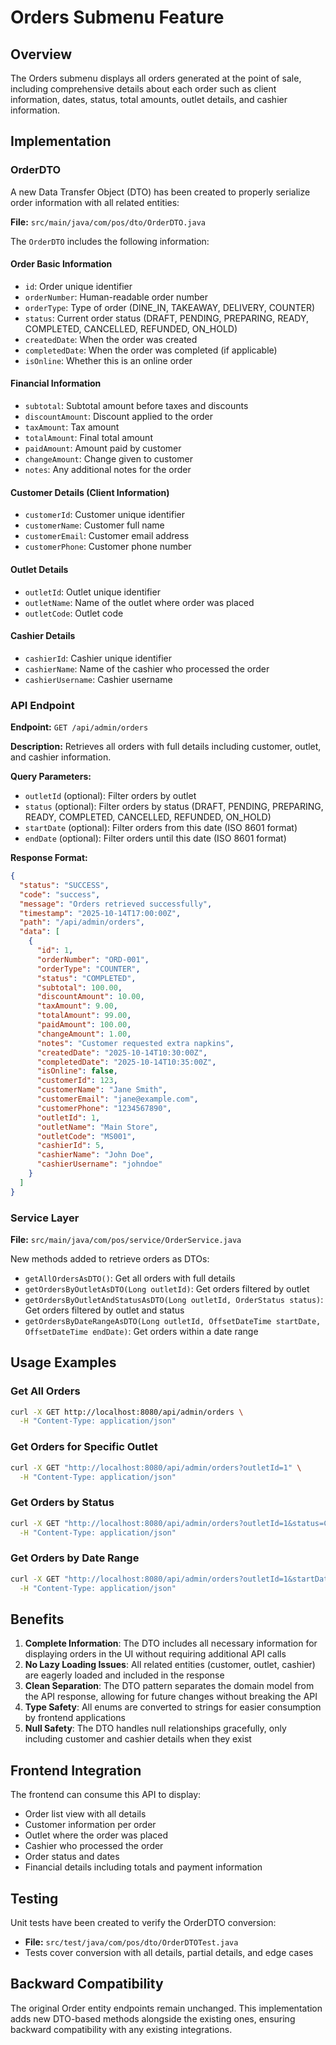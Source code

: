 # Orders Submenu Feature

## Overview

The Orders submenu displays all orders generated at the point of sale, including comprehensive details about each order such as client information, dates, status, total amounts, outlet details, and cashier information.

## Implementation

### OrderDTO

A new Data Transfer Object (DTO) has been created to properly serialize order information with all related entities:

**File:** `src/main/java/com/pos/dto/OrderDTO.java`

The `OrderDTO` includes the following information:

#### Order Basic Information
- `id`: Order unique identifier
- `orderNumber`: Human-readable order number
- `orderType`: Type of order (DINE_IN, TAKEAWAY, DELIVERY, COUNTER)
- `status`: Current order status (DRAFT, PENDING, PREPARING, READY, COMPLETED, CANCELLED, REFUNDED, ON_HOLD)
- `createdDate`: When the order was created
- `completedDate`: When the order was completed (if applicable)
- `isOnline`: Whether this is an online order

#### Financial Information
- `subtotal`: Subtotal amount before taxes and discounts
- `discountAmount`: Discount applied to the order
- `taxAmount`: Tax amount
- `totalAmount`: Final total amount
- `paidAmount`: Amount paid by customer
- `changeAmount`: Change given to customer
- `notes`: Any additional notes for the order

#### Customer Details (Client Information)
- `customerId`: Customer unique identifier
- `customerName`: Customer full name
- `customerEmail`: Customer email address
- `customerPhone`: Customer phone number

#### Outlet Details
- `outletId`: Outlet unique identifier
- `outletName`: Name of the outlet where order was placed
- `outletCode`: Outlet code

#### Cashier Details
- `cashierId`: Cashier unique identifier
- `cashierName`: Name of the cashier who processed the order
- `cashierUsername`: Cashier username

### API Endpoint

**Endpoint:** `GET /api/admin/orders`

**Description:** Retrieves all orders with full details including customer, outlet, and cashier information.

**Query Parameters:**
- `outletId` (optional): Filter orders by outlet
- `status` (optional): Filter orders by status (DRAFT, PENDING, PREPARING, READY, COMPLETED, CANCELLED, REFUNDED, ON_HOLD)
- `startDate` (optional): Filter orders from this date (ISO 8601 format)
- `endDate` (optional): Filter orders until this date (ISO 8601 format)

**Response Format:**
```json
{
  "status": "SUCCESS",
  "code": "success",
  "message": "Orders retrieved successfully",
  "timestamp": "2025-10-14T17:00:00Z",
  "path": "/api/admin/orders",
  "data": [
    {
      "id": 1,
      "orderNumber": "ORD-001",
      "orderType": "COUNTER",
      "status": "COMPLETED",
      "subtotal": 100.00,
      "discountAmount": 10.00,
      "taxAmount": 9.00,
      "totalAmount": 99.00,
      "paidAmount": 100.00,
      "changeAmount": 1.00,
      "notes": "Customer requested extra napkins",
      "createdDate": "2025-10-14T10:30:00Z",
      "completedDate": "2025-10-14T10:35:00Z",
      "isOnline": false,
      "customerId": 123,
      "customerName": "Jane Smith",
      "customerEmail": "jane@example.com",
      "customerPhone": "1234567890",
      "outletId": 1,
      "outletName": "Main Store",
      "outletCode": "MS001",
      "cashierId": 5,
      "cashierName": "John Doe",
      "cashierUsername": "johndoe"
    }
  ]
}
```

### Service Layer

**File:** `src/main/java/com/pos/service/OrderService.java`

New methods added to retrieve orders as DTOs:
- `getAllOrdersAsDTO()`: Get all orders with full details
- `getOrdersByOutletAsDTO(Long outletId)`: Get orders filtered by outlet
- `getOrdersByOutletAndStatusAsDTO(Long outletId, OrderStatus status)`: Get orders filtered by outlet and status
- `getOrdersByDateRangeAsDTO(Long outletId, OffsetDateTime startDate, OffsetDateTime endDate)`: Get orders within a date range

## Usage Examples

### Get All Orders
```bash
curl -X GET http://localhost:8080/api/admin/orders \
  -H "Content-Type: application/json"
```

### Get Orders for Specific Outlet
```bash
curl -X GET "http://localhost:8080/api/admin/orders?outletId=1" \
  -H "Content-Type: application/json"
```

### Get Orders by Status
```bash
curl -X GET "http://localhost:8080/api/admin/orders?outletId=1&status=COMPLETED" \
  -H "Content-Type: application/json"
```

### Get Orders by Date Range
```bash
curl -X GET "http://localhost:8080/api/admin/orders?outletId=1&startDate=2025-10-01T00:00:00Z&endDate=2025-10-14T23:59:59Z" \
  -H "Content-Type: application/json"
```

## Benefits

1. **Complete Information**: The DTO includes all necessary information for displaying orders in the UI without requiring additional API calls
2. **No Lazy Loading Issues**: All related entities (customer, outlet, cashier) are eagerly loaded and included in the response
3. **Clean Separation**: The DTO pattern separates the domain model from the API response, allowing for future changes without breaking the API
4. **Type Safety**: All enums are converted to strings for easier consumption by frontend applications
5. **Null Safety**: The DTO handles null relationships gracefully, only including customer and cashier details when they exist

## Frontend Integration

The frontend can consume this API to display:
- Order list view with all details
- Customer information per order
- Outlet where the order was placed
- Cashier who processed the order
- Order status and dates
- Financial details including totals and payment information

## Testing

Unit tests have been created to verify the OrderDTO conversion:
- **File:** `src/test/java/com/pos/dto/OrderDTOTest.java`
- Tests cover conversion with all details, partial details, and edge cases

## Backward Compatibility

The original Order entity endpoints remain unchanged. This implementation adds new DTO-based methods alongside the existing ones, ensuring backward compatibility with any existing integrations.

